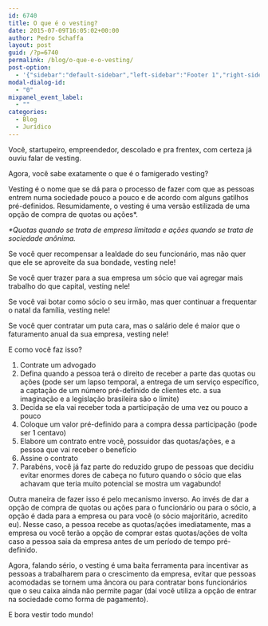 ```yaml
---
id: 6740
title: O que é o vesting?
date: 2015-07-09T16:05:02+00:00
author: Pedro Schaffa
layout: post
guid: /?p=6740
permalink: /blog/o-que-e-o-vesting/
post-option:
  - '{"sidebar":"default-sidebar","left-sidebar":"Footer 1","right-sidebar":"Footer 1","page-title":"","page-caption":""}'
modal-dialog-id:
  - "0"
mixpanel_event_label:
  - ""
categories:
  - Blog
  - Jurídico
---
```

Você, startupeiro, empreendedor, descolado e pra frentex, com certeza já ouviu falar de vesting.

Agora, você sabe exatamente o que é o famigerado vesting?

Vesting é o nome que se dá para o processo de fazer com que as pessoas entrem numa sociedade pouco a pouco e de acordo com alguns gatilhos pré-definidos. Resumidamente, o vesting é uma versão estilizada de uma opção de compra de quotas ou ações*.

_*Quotas quando se trata de empresa limitada e ações quando se trata de sociedade anônima._

Se você quer recompensar a lealdade do seu funcionário, mas não quer que ele se aproveite da sua bondade, vesting nele!

Se você quer trazer para a sua empresa um sócio que vai agregar mais trabalho do que capital, vesting nele!

Se você vai botar como sócio o seu irmão, mas quer continuar a frequentar o natal da família, vesting nele!

Se você quer contratar um puta cara, mas o salário dele é maior que o faturamento anual da sua empresa, vesting nele!

E como você faz isso?

  1. Contrate um advogado
  2. Defina quando a pessoa terá o direito de receber a parte das quotas ou ações (pode ser um lapso temporal, a entrega de um serviço específico, a captação de um número pré-definido de clientes etc. a sua imaginação e a legislação brasileira são o limite)
  3. Decida se ela vai receber toda a participação de uma vez ou pouco a pouco
  4. Coloque um valor pré-definido para a compra dessa participação (pode ser 1 centavo)
  5. Elabore um contrato entre você, possuidor das quotas/ações, e a pessoa que vai receber o benefício
  6. Assine o contrato
  7. Parabéns, você já faz parte do reduzido grupo de pessoas que decidiu evitar enormes dores de cabeça no futuro quando o sócio que elas achavam que teria muito potencial se mostra um vagabundo!

Outra maneira de fazer isso é pelo mecanismo inverso. Ao invés de dar a opção de compra de quotas ou ações para o funcionário ou para o sócio, a opção é dada para a empresa ou para você (o sócio majoritário, acredito eu). Nesse caso, a pessoa recebe as quotas/ações imediatamente, mas a empresa ou você terão a opção de comprar estas quotas/ações de volta caso a pessoa saia da empresa antes de um período de tempo pré-definido.

Agora, falando sério, o vesting é uma baita ferramenta para incentivar as pessoas a trabalharem para o crescimento da empresa, evitar que pessoas acomodadas se tornem uma âncora ou para contratar bons funcionários que o seu caixa ainda não permite pagar (daí você utiliza a opção de entrar na sociedade como forma de pagamento).

E bora vestir todo mundo!